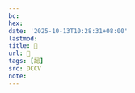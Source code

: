 ```yaml
---
bc:
hex:
date: '2025-10-13T10:28:31+08:00'
lastmod:
title: 􃗈
url: 􃗈
tags: [誋]
src: DCCV
note:
---
```

